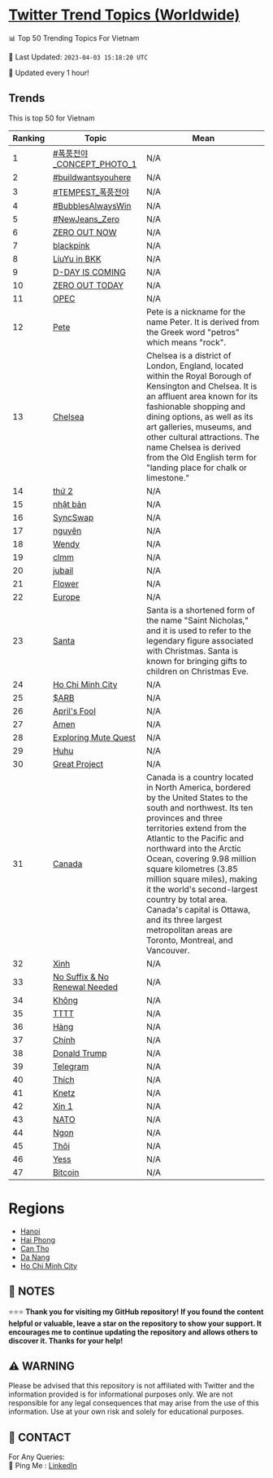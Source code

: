 [Twitter Trend Topics (Worldwide)](https://github.com/ErcinDedeoglu/Twitter-Trend-Topics)
==========


📊 Top 50 Trending Topics For Vietnam

📆 Last Updated: `2023-04-03 15:18:20 UTC`

🔧 Updated every 1 hour!


## Trends

This is top 50 for Vietnam

| Ranking | Topic | Mean |
| ------- | ------------ | ------------ |
| 1 | [#폭풍전야_CONCEPT_PHOTO_1](http://twitter.com/search?q=%23%ed%8f%ad%ed%92%8d%ec%a0%84%ec%95%bc_CONCEPT_PHOTO_1) | N/A |
| 2 | [#buildwantsyouhere](http://twitter.com/search?q=%23buildwantsyouhere) | N/A |
| 3 | [#TEMPEST_폭풍전야](http://twitter.com/search?q=%23TEMPEST_%ed%8f%ad%ed%92%8d%ec%a0%84%ec%95%bc) | N/A |
| 4 | [#BubblesAlwaysWin](http://twitter.com/search?q=%23BubblesAlwaysWin) | N/A |
| 5 | [#NewJeans_Zero](http://twitter.com/search?q=%23NewJeans_Zero) | N/A |
| 6 | [ZERO OUT NOW](http://twitter.com/search?q=ZERO+OUT+NOW) | N/A |
| 7 | [blackpink](http://twitter.com/search?q=blackpink) | N/A |
| 8 | [LiuYu in BKK](http://twitter.com/search?q=LiuYu+in+BKK) | N/A |
| 9 | [D-DAY IS COMING](http://twitter.com/search?q=D-DAY+IS+COMING) | N/A |
| 10 | [ZERO OUT TODAY](http://twitter.com/search?q=ZERO+OUT+TODAY) | N/A |
| 11 | [OPEC](http://twitter.com/search?q=OPEC) | N/A |
| 12 | [Pete](http://twitter.com/search?q=Pete) | Pete is a nickname for the name Peter. It is derived from the Greek word "petros" which means "rock". |
| 13 | [Chelsea](http://twitter.com/search?q=Chelsea) | Chelsea is a district of London, England, located within the Royal Borough of Kensington and Chelsea. It is an affluent area known for its fashionable shopping and dining options, as well as its art galleries, museums, and other cultural attractions. The name Chelsea is derived from the Old English term for "landing place for chalk or limestone." |
| 14 | [thứ 2](http://twitter.com/search?q=th%e1%bb%a9+2) | N/A |
| 15 | [nhật bản](http://twitter.com/search?q=nh%e1%ba%adt+b%e1%ba%a3n) | N/A |
| 16 | [SyncSwap](http://twitter.com/search?q=SyncSwap) | N/A |
| 17 | [nguyên](http://twitter.com/search?q=nguy%c3%aan) | N/A |
| 18 | [Wendy](http://twitter.com/search?q=Wendy) | N/A |
| 19 | [clmm](http://twitter.com/search?q=clmm) | N/A |
| 20 | [jubail](http://twitter.com/search?q=jubail) | N/A |
| 21 | [Flower](http://twitter.com/search?q=Flower) | N/A |
| 22 | [Europe](http://twitter.com/search?q=Europe) | N/A |
| 23 | [Santa](http://twitter.com/search?q=Santa) | Santa is a shortened form of the name "Saint Nicholas," and it is used to refer to the legendary figure associated with Christmas. Santa is known for bringing gifts to children on Christmas Eve. |
| 24 | [Ho Chi Minh City](http://twitter.com/search?q=Ho+Chi+Minh+City) | N/A |
| 25 | [$ARB](http://twitter.com/search?q=%24ARB) | N/A |
| 26 | [April's Fool](http://twitter.com/search?q=April%27s+Fool) | N/A |
| 27 | [Amen](http://twitter.com/search?q=Amen) | N/A |
| 28 | [Exploring Mute Quest](http://twitter.com/search?q=Exploring+Mute+Quest) | N/A |
| 29 | [Huhu](http://twitter.com/search?q=Huhu) | N/A |
| 30 | [Great Project](http://twitter.com/search?q=Great+Project) | N/A |
| 31 | [Canada](http://twitter.com/search?q=Canada) | Canada is a country located in North America, bordered by the United States to the south and northwest. Its ten provinces and three territories extend from the Atlantic to the Pacific and northward into the Arctic Ocean, covering 9.98 million square kilometres (3.85 million square miles), making it the world's second-largest country by total area. Canada's capital is Ottawa, and its three largest metropolitan areas are Toronto, Montreal, and Vancouver. |
| 32 | [Xinh](http://twitter.com/search?q=Xinh) | N/A |
| 33 | [️No Suffix & No Renewal Needed](http://twitter.com/search?q=%ef%b8%8fNo+Suffix+%26+No+Renewal+Needed) | N/A |
| 34 | [Không](http://twitter.com/search?q=Kh%c3%b4ng) | N/A |
| 35 | [TTTT](http://twitter.com/search?q=TTTT) | N/A |
| 36 | [Hàng](http://twitter.com/search?q=H%c3%a0ng) | N/A |
| 37 | [Chính](http://twitter.com/search?q=Ch%c3%adnh) | N/A |
| 38 | [Donald Trump](http://twitter.com/search?q=Donald+Trump) | N/A |
| 39 | [Telegram](http://twitter.com/search?q=Telegram) | N/A |
| 40 | [Thích](http://twitter.com/search?q=Th%c3%adch) | N/A |
| 41 | [Knetz](http://twitter.com/search?q=Knetz) | N/A |
| 42 | [Xin 1](http://twitter.com/search?q=Xin+1) | N/A |
| 43 | [NATO](http://twitter.com/search?q=NATO) | N/A |
| 44 | [Ngon](http://twitter.com/search?q=Ngon) | N/A |
| 45 | [Thôi](http://twitter.com/search?q=Th%c3%b4i) | N/A |
| 46 | [Yess](http://twitter.com/search?q=Yess) | N/A |
| 47 | [Bitcoin](http://twitter.com/search?q=Bitcoin) | N/A |



# Regions

* [Hanoi](</Vietnam/Hanoi.md>)
* [Hai Phong](</Vietnam/Hai Phong.md>)
* [Can Tho](</Vietnam/Can Tho.md>)
* [Da Nang](</Vietnam/Da Nang.md>)
* [Ho Chi Minh City](</Vietnam/Ho Chi Minh City.md>)



## 📝 NOTES

⭐⭐⭐ **Thank you for visiting my GitHub repository! If you found the content helpful or valuable, leave a star on the repository to show your support. It encourages me to continue updating the repository and allows others to discover it. Thanks for your help!**


## ⚠️ WARNING

Please be advised that this repository is not affiliated with Twitter and the information provided is for informational purposes only. We are not responsible for any legal consequences that may arise from the use of this information. Use at your own risk and solely for educational purposes.


## 📨 CONTACT

 For Any Queries:  
            🏓 Ping Me : [LinkedIn](https://www.linkedin.com/in/ercindedeoglu/)
